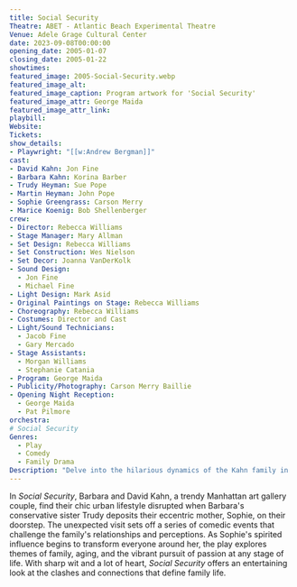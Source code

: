 ```yaml
---
title: Social Security
Theatre: ABET - Atlantic Beach Experimental Theatre
Venue: Adele Grage Cultural Center
date: 2023-09-08T00:00:00
opening_date: 2005-01-07
closing_date: 2005-01-22
showtimes:
featured_image: 2005-Social-Security.webp
featured_image_alt: 
featured_image_caption: Program artwork for 'Social Security'
featured_image_attr: George Maida
featured_image_attr_link: 
playbill:
Website: 
Tickets: 
show_details: 
- Playwright: "[[w:Andrew Bergman]]"
cast:
- David Kahn: Jon Fine
- Barbara Kahn: Korina Barber
- Trudy Heyman: Sue Pope
- Martin Heyman: John Pope
- Sophie Greengrass: Carson Merry
- Marice Koenig: Bob Shellenberger
crew:
- Director: Rebecca Williams
- Stage Manager: Mary Allman
- Set Design: Rebecca Williams
- Set Construction: Wes Nielson
- Set Decor: Joanna VanDerKolk
- Sound Design: 
  - Jon Fine
  - Michael Fine
- Light Design: Mark Asid
- Original Paintings on Stage: Rebecca Williams
- Choreography: Rebecca Williams
- Costumes: Director and Cast
- Light/Sound Technicians: 
  - Jacob Fine
  - Gary Mercado
- Stage Assistants: 
  - Morgan Williams
  - Stephanie Catania
- Program: George Maida
- Publicity/Photography: Carson Merry Baillie
- Opening Night Reception:
  - George Maida
  - Pat Pilmore
orchestra:
# Social Security
Genres:
  - Play
  - Comedy
  - Family Drama
Description: "Delve into the hilarious dynamics of the Kahn family in 'Social Security,' where the arrival of an elderly relative turns a sophisticated New York couple's world upside down."
---
```

In *Social Security*, Barbara and David Kahn, a trendy Manhattan art gallery couple, find their chic urban lifestyle disrupted when Barbara's conservative sister Trudy deposits their eccentric mother, Sophie, on their doorstep. The unexpected visit sets off a series of comedic events that challenge the family's relationships and perceptions. As Sophie's spirited influence begins to transform everyone around her, the play explores themes of family, aging, and the vibrant pursuit of passion at any stage of life. With sharp wit and a lot of heart, *Social Security* offers an entertaining look at the clashes and connections that define family life.
